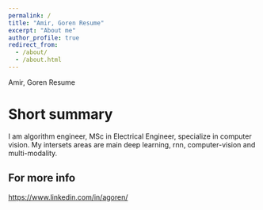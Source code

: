 ```yaml
---
permalink: /
title: "Amir, Goren Resume"
excerpt: "About me"
author_profile: true
redirect_from: 
  - /about/
  - /about.html
---
```


Amir, Goren Resume

Short summary
======
I am algorithm engineer, MSc in Electrical Engineer, specialize in computer vision.
My intersets areas are main deep learning, rnn, computer-vision and multi-modality.



For more info
------
https://www.linkedin.com/in/agoren/
